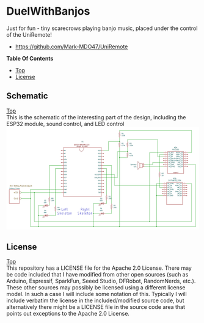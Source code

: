 # DuelWithBanjos
Just for fun - tiny scarecrows playing banjo music, placed under the control of the UniRemote!
- https://github.com/Mark-MDO47/UniRemote

**Table Of Contents**
* [Top](#duelwithbanjos "Top")
* [License](#license "License")

## Schematic
[Top](#duelwithbanjos "Top")<br>
This is the schematic of the interesting part of the design, including the ESP32 module, sound control, and LED control
<img src="https://github.com/Mark-MDO47/DuelWithBanjos/blob/master/resources/KiCad/Duel_schematic_01.png" width="800" alt="Schematic of ESP32 module, sound control, and LED control">

## License
[Top](#duelwithbanjos "Top")<br>
This repository has a LICENSE file for the Apache 2.0 License. There may be code included that I have modified from other open sources (such as Arduino, Espressif, SparkFun, Seeed Studio, DFRobot, RandomNerds, etc.). These other sources may possibly be licensed using a different license model. In such a case I will include some notation of this. Typically I will include verbatim the license in the included/modified source code, but alternatively there might be a LICENSE file in the source code area that points out exceptions to the Apache 2.0 License.
